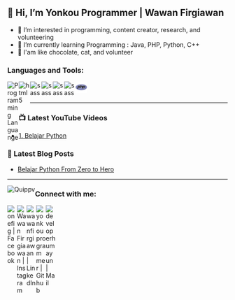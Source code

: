 ## 👋 Hi, I’m Yonkou Programmer | Wawan Firgiawan

- 👀 I’m interested in programming, content creator, research, and volunteering
- 🌱 I’m currently learning Programming : Java, PHP, Python, C++
- 💞️ I'am like chocolate, cat, and volunteer

### Languages and Tools:

<img align="left" alt="Programming Languange" width="26px" 
src="https://img.icons8.com/fluency/50/000000/python.png" /><img align="left" alt="html5" width="26px" 
src="https://www.vectorlogo.zone/logos/java/java-icon.svg" /><img align="left" alt="sass" width="26px"
src="https://img.icons8.com/fluency/48/000000/adobe-xd.png" /><img align="left" alt="sass" width="26px"
src="https://img.icons8.com/fluency/48/000000/laravel.png" /><img align="left" alt="sass" width="26px"                                                                           src="https://img.icons8.com/ios-filled/48/000000/php.png" /><img align="left" alt="sass" width="26px"
src="https://img.icons8.com/fluency/48/000000/adobe-illustrator.png" /><img align="left" alt="sass" width="26px" src="https://raw.githubusercontent.com/github/explore/80688e429a7d4ef2fca1e82350fe8e3517d3494d/topics/php/php.png" />

<br />
<br />

---

### 📺 Latest YouTube Videos

<!-- YOUTUBE:START -->

- [1. Belajar Python](https://www.youtube.com/watch?v=NHBonUlvNKY&list=LLzHgPtkzbxYVOHAGkJPBNnw)

<!-- YOUTUBE:END -->

### 📕 Latest Blog Posts

<!-- MEDIUM:START -->

- [Belajar Python From Zero to Hero](https://www.w3schools.com/python/)

<!-- MEDIUM:END -->

---

<img align="left" alt="Quippv" src="https://github-readme-stats.vercel.app/api?username=yonkouprogrammer&show_icons=true&hide_border=true" />


### Connect with me:
[<img align="left" alt="onefig | Facebook" width="22px" src="https://cdn.jsdelivr.net/npm/simple-icons@v3/icons/facebook.svg" />](https://www.facebook.com/onefig/)
[<img align="left" alt="Wawan Firgiawan | Instagram" width="22px" src="https://cdn.jsdelivr.net/npm/simple-icons@v3/icons/instagram.svg" />](https://www.instagram.com/wawanfirgiawan "@wawanfirgiawan")
[<img align="left" alt="wawanfirgiawan | LinkedIn" width="22px" src="https://cdn.jsdelivr.net/npm/simple-icons@v3/icons/linkedin.svg" />](https://linkedin.com/in/devhumayun)
[<img align="left" alt="yonkouprogrammer | Github" width="22px" src="https://cdn.jsdelivr.net/npm/simple-icons@v3/icons/github.svg" />](https://github.com/yonkouprogrammer)
[<img align="left" alt="developerhumayun | Mail" width="22px" src="https://cdn.jsdelivr.net/npm/simple-icons@v3/icons/gmail.svg" />](mailto:yonkouprogrammer@gmail.com)

<br />

<!---
Yonkou-Programmer is a ✨ special ✨ repository.
--->
